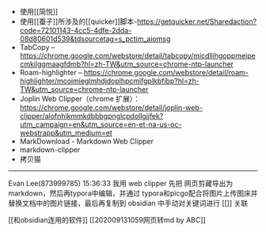 - 使用[[简悦]]
- 使用[[蚕子]]所涉及的[[quicker]]脚本-https://getquicker.net/Sharedaction?code=72101143-4cc5-4dfe-2dda-08d80601d539&tdsourcetag=s_pctim_aiomsg
- TabCopy – https://chrome.google.com/webstore/detail/tabcopy/micdllihgoppmejpecmkilggmaagfdmb?hl=zh-TW&utm_source=chrome-ntp-launcher
- Roam-highlighter – https://chrome.google.com/webstore/detail/roam-highlighter/mcoimieglmhdjdoplhpcmifgplkbfibp?hl=zh-TW&utm_source=chrome-ntp-launcher
- Joplin Web Clipper（chrome 扩展）：https://chrome.google.com/webstore/detail/joplin-web-clipper/alofnhikmmkdbbbgpnglcpdollgjjfek?utm_campaign=en&utm_source=en-et-na-us-oc-webstrapp&utm_medium=et
- MarkDownload - Markdown Web Clipper
- markdown-clipper
- 拷贝猫

---
Evan Lee(873999785)  15:36:33
我用 web clipper 先把 网页剪藏导出为markdown，然后再typora中编辑，并通过 typora和picgo配合将图片上传图床并替换文档中的图片链接，最后再复制到 obsidian 中手动对关键词进行 [[]] 关联


[[和obsidian连用的软件]]
[[202009131059网页转md by ABC]]
